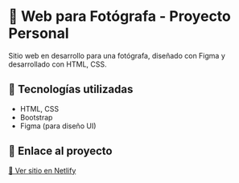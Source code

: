 # 📸 Web para Fotógrafa - Proyecto Personal
Sitio web en desarrollo para una fotógrafa, diseñado con Figma y desarrollado con HTML, CSS.

## 🚀 Tecnologías utilizadas
- HTML, CSS
- Bootstrap
- Figma (para diseño UI)

## 🔗 Enlace al proyecto
[🔗 Ver sitio en Netlify](https://daraferroph.netlify.app/)
